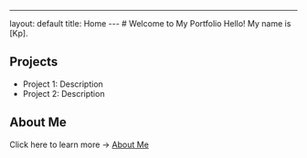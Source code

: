 ---
layout: default
title: Home
--- # Welcome to My Portfolio Hello! My name is [Kp].
## Projects
- Project 1: Description
- Project 2: Description
## About Me
Click here to learn more → [About Me](about.md)
